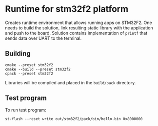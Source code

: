# Runtime for stm32f2 platform

Creates runtime environment that allows running apps on STM32F2. One needs to build the solution, link resulting static library with the application and push to the board. Solution contains implementation of `printf` that sends data over UART to the terminal.

## Building

```
cmake --preset stm32f2
cmake --build --preset stm32f2
cpack --preset stm32f2
```

Libraries will be compiled and placed in the ``build/pack`` directory.


## Test program

To run test program:
```
st-flash --reset write out/stm32f2/pack/bin/hello.bin 0x8000000
```
